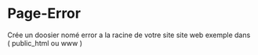 # Page-Error
Crée un doosier nomé error a la racine de votre site site web exemple dans ( public_html ou www )

